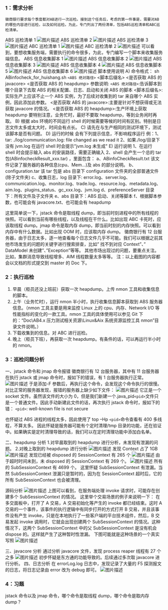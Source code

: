 ### 1：需求分析

    徽商银行要求每个季度都对AB进行一次巡检。接到这个任务后，考虑的第一件事是，需要对AB的哪些内容进行巡检，以及如何巡检。为此，专门列出了两份清单，包括ABS巡检清单和ABC巡检清单。

ABS 巡检清单 1
![图片描述](../../../images/平台/AB4/市场问题处理案例/AB4.0巡检-徽商银行/1.png)
ABS 巡检清单 2
![图片描述](../../../images/平台/AB4/市场问题处理案例/AB4.0巡检-徽商银行/2.png)
ABS 巡检清单 3
![图片描述](../../../images/平台/AB4/市场问题处理案例/AB4.0巡检-徽商银行/3.png)
ABC 巡检清单 1
![图片描述](../../../images/平台/AB4/市场问题处理案例/AB4.0巡检-徽商银行/4.png)
ABC 巡检清单 2
![图片描述](../../../images/平台/AB4/市场问题处理案例/AB4.0巡检-徽商银行/5.png)
可以看到，要想收集服务端，需要执行的命令很多，为此，专门编写一个脚本来收集服务端信息。
ABS 信息收集脚本 1
![图片描述](../../../images/平台/AB4/市场问题处理案例/AB4.0巡检-徽商银行/6.png)
ABS 信息收集脚本 2
![图片描述](../../../images/平台/AB4/市场问题处理案例/AB4.0巡检-徽商银行/7.png)
ABS 信息收集脚本 3
![图片描述](../../../images/平台/AB4/市场问题处理案例/AB4.0巡检-徽商银行/8.png)
ABS 信息收集脚本 4
![图片描述](../../../images/平台/AB4/市场问题处理案例/AB4.0巡检-徽商银行/9.png)
ABS 信息收集脚本 5
![图片描述](../../../images/平台/AB4/市场问题处理案例/AB4.0巡检-徽商银行/10.png)
ABS 信息收集脚本 6
![图片描述](../../../images/平台/AB4/市场问题处理案例/AB4.0巡检-徽商银行/11.png)
脚本使用说明
A) 命令格式：
sh ABinfocheck_for_huishang.sh `<ABS 绝对路径>` <脚本后缀名> <是否获取 ABS 的 javacore> <是否获取 ABS 的 heapdump>
参数说明:
`<ABS 绝对路径>`:告诉脚本到哪个目录下去取 ABS 的相关配置、日志、启动和关闭 ABS 的脚本
<脚本后缀名>:实际生产上应该不止一个 ABS 实例，为了后续对收集到的 tar 来自哪个 ABS 实例，因此添加此参数。
<是否获取 ABS 的 javacore>:主要是针对不想获得或无法获取 javacore 的情况。
<是否获取 ABS 的 heapdump>:生产环境上获取 heapdump 要特别注意，业务忙时，最好不要取 heapdump，等到业务闲时再取。
B) 根据 abs 环境的不同运行 shell 的时候需要等候的时间有区别。特别是日志文件太多或太大时，时间会有点长。
C) 请先在与生产相同的测试环境下，测试该脚本是否有问题。
D) 运行的时候 会有下列提示信息，不影响程序运行
例：1、tar: ./log/communication.log: file changed as we read it
2、如果./log/目录下没有 jvm.log 在运行 shell 时会提示"jvm.log 未生成"
E) 运行说明
1、在运行 shell 时会提示输入 abs 的安装路径，需要正确输入
2、shell 会产生一个总的 tar 包(ABinfocheckResult_xxx.tar) ，里面包含：
a、ABinfoCheckResult.txt 该文件记录了服务器的各种信息(cpu、Mem...)及 abs 的部分说明。
b、configuration.tar 该 tar 包是 abs 目录下 configuration 文件夹的全部普通文件(除子文件夹)
c、收集日志，log 目录下: error.log、server.log、communication.log、monitor.log、trade.log、resource.log、metadata.log、aim.log、plugins_status、gc_xxx.log、jvm.log
d、preferenceServer 目录下：所有文件及子文件夹
e、abs 目录下：ABS 启动、关闭等脚本
f、根据脚本参数，也可能会有 javacore.txt、也可能会有 heapdump

这里简单说一下，jstack 命令是取线程 dump，即当前时刻进程中的所有线程的快照。可以看到当前有哪些线程，以及线程在干什么。比如出现 ABC 卡死时，应该取线程 dump。jmap 命令是取内存 dump，即当前时刻的内存快照。可以看到内存中有什么数据。比如出现 OOM 时，应该取内存 dump。
徽商银行有 12 台服务器，由于日志太多，逐一地查看每个日志文件几乎不可能。我们可以根据之前其他市场发生的问题的关键字进行搜索排查，比如” 找不到对应 Context”、” DataModel 未创建”、”Exception”等等。
其他市场出现过的问题，要重点关注。比如，集群消息导致线程增多、AIM 线程数量太多等等。
注：以上截图的内容都会以文档的形式提交到 master 的 Doc 下。

### 2：执行巡检

1. 早晨（柜员还没上班前）获取一次 heapdump。上传 nmon 工具和收集信息的脚本。
2. 上午（业务忙时），运行 nmon 半小时，执行收集信息脚本获取到 ABS 服务器信息。（nmon 工具主要是用来监控 Linux 上的 cpu、内存、Network I/O 等性能指标的变化的一款工具。nmon 工具的具体使用可以参见 Git 下的：“Doc\AB4.x 压力测试相关资源\Linux&Aix 系统资源监控工具 nmon”目录文件说明。）
3. 下载收集到的信息。对 ABC 进行巡检。
4. 晚上（柜员下班），再获取一次 heapdump。有条件的话，可以再运行半小时的 nmon。

### 3：巡检问题分析

一、jstack 命令和 jmap 命令报错
徽商银行有 12 台服务器，其中有 11 台服务器在执行 jstack 或 jmap 命令时，报如下的错误，有 1 台服务器执行正常。
![图片描述](../../../images/平台/AB4/市场问题处理案例/AB4.0巡检-徽商银行/12.png)
于是添加-F 参数后，再执行这个命令，会发现这个命令执行的很慢。
对比正常的服务器发现，报错的服务器上缺少如下文件：
![图片描述](../../../images/平台/AB4/市场问题处理案例/AB4.0巡检-徽商银行/13.png)
它正是一个 socket 文件。虽然该文件的大小为 0，但是我们新建一个.java_pid`<pid>`文件只是一个普通文件。因此手动新建此文件的话，再次执行 jstack 命令时，报如下的错：
`<pid>`: well-known file is not secure

也怀疑过 ABS 进程的线程太多，因此使用了 top –Hp `<pid>`命令查看有 400 多线程，不算太多。
因此怀疑是服务器可能有个定时清理/tmp 目录的功能，还在验证中。如果确实是定时清理导致的话，我们可以在定时清理功能中添加白名单。

二、heapdump 分析 1.对早晨取到的 heapdump 进行分析，未发现有泄漏的问题。 2.对晚上取到的 heapdump 进行分析
![图片描述](../../../images/平台/AB4/市场问题处理案例/AB4.0巡检-徽商银行/14.png)
发现 Context 占了 1GB
![图片描述](../../../images/平台/AB4/市场问题处理案例/AB4.0巡检-徽商银行/15.png)
发现已经被 disposed 的 SessionContext 有 265 个
![图片描述](../../../images/平台/AB4/市场问题处理案例/AB4.0巡检-徽商银行/16.png)
由于超时时间未到，未 disposed 的 SessionContext 有 269 个。
![图片描述](../../../images/平台/AB4/市场问题处理案例/AB4.0巡检-徽商银行/17.png)
所有的 SubSessionContext 有 4699 个。
这里怀疑 SubSessionContext 有泄漏。当然 SubSessionContext 泄漏只是暂时的，因为在 SessionContext 超时后，它的所有 SubSessionContext 也会被清理。

源码分析
![图片描述](../../../images/平台/AB4/市场问题处理案例/AB4.0巡检-徽商银行/18.png)
上图可以看到，在服务端处理 invoke 请求时，可能存在创建多个 SubSessionContext 的情况。
这里举个交易场景的例子来说明一下：
在多交面板中，打开了 A 交易，A 交易初始化等产生的 invoke 都已经结束。这时 A 交易的一个事件，该事件的执行逻辑中有同步打开的方式打开 B 交易，并且该事件没有产生 invoke，只是在本地执行了一些客户端的平台技术组件，然后，B 交易发起 invoke 调用时，它就会出现创建两个 SubSessionContext 的情况。这种情况下，这两个 SubSessionContext 中的父 SubSessionContext 是没有机会 dispose 的。这样就产生了这种暂时性泄漏。
下图可能就是这种场景的一个真实写照
![图片描述](../../../images/平台/AB4/市场问题处理案例/AB4.0巡检-徽商银行/19.png)

三、javacore 分析
通过分析 javacore 文件，发现 process reaper 线程有 27 个之多
![图片描述](../../../images/平台/AB4/市场问题处理案例/AB4.0巡检-徽商银行/20.png)
初步怀疑是东方通的功能导致的。后续通过多次取 javacore 进行分析。
四、日志分析
在 errorLog.log 日志中，发现记录了大量的 F5 探测报文的日志，将日志记录由 error 改为 debug 即可。
![图片描述](../../../images/平台/AB4/市场问题处理案例/AB4.0巡检-徽商银行/21.png)

### 4：习题

jstack 命令以及 jmap 命令，哪个命令是取线程 dump，哪个命令是取内存 dump？
